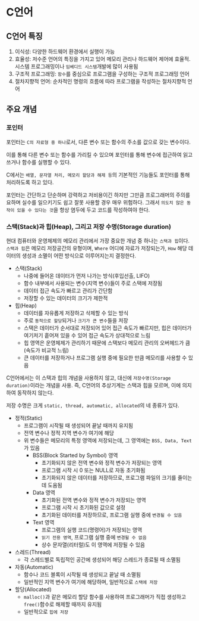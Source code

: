 # C언어
## C언어 특징
1. 이식성: 다양한 하드웨어 환경에서 실행이 가능
2. 효율성: 저수준 언어의 특징을 가지고 있어 메모리 관리나 하드웨어 제어에 효율적. 시스템 프로그래밍이나 `임베디드 시스템`개발에 많이 사용됨
3. 구조적 프로그래밍: `함수`를 중심으로 프로그램을 구성하는 구조적 프로그래밍 언어
4. 절차지향적 언어: 순차적인 명령의 흐름에 따라 프로그램을 작성하는 절차지향적 언어

## 주요 개념
### 포인터
포인터는 `C의 자료형 중 하나`로서, 다른 변수 또는 함수의 주소를 값으로 갖는 변수이다.

이를 통해 다른 변수 또는 함수를 가리킬 수 있으며 포인터를 통해 변수에 접근하여 읽고 쓰거나 함수를 실행할 수 있다.

C에서는 `배열, 문자열 처리, 메모리 할당과 해제 등`의 기본적인 기능들도 포인터를 통해 처리하도록 하고 있다.

포인터는 간단하고 단순하며 강력하고 저비용이긴 하지만 그만큼 프로그래머의 주의를 요하며 실수를 일으키기도 쉽고 잘못 사용할 경우 매우 위험하다. 그래서 `의도치 않은 동작이 있을 수 있다는 것`을 항상 염두에 두고 코드를 작성하여야 한다.

### 스택(Stack)과 힙(Heap), 그리고 저장 수명(Storage duration)
현대 컴퓨터와 운영체제의 메모리 관리에서 가장 중요한 개념 중 하나는 `스택과 힙`이다. `스택과 힙`은 메모리 저장공간의 유형이며, `Where` 어디에 자료가 저장되는가, `How` 해당 데이터의 생성과 소멸이 어떤 방식으로 이루어지는지 결정한다.

- 스택(Stack)
    - 나중에 들어온 데이터가 먼저 나가는 방식(후입선출, LIFO)
    - 함수 내부에서 사용되는 변수(지역 변수)들이 주로 스택에 저장됨
    - 데이터 접근 속도가 빠르고 관리가 간단함
    - 저장할 수 있는 데이터의 크기가 제한적
- 힙(Heap)
    - 데이터를 자유롭게 저장하고 삭제할 수 있는 방식
    - 주로 `동적으로 할당`되거나 `크기가 큰 변수`들을 저장
    - 스택은 데이터가 순서대로 저장되어 있어 접근 속도가 빠르지만, 힙은 데이터가 여기저기 흩어져 있을 수 있어 접근 속도가 상대적으로 느림
    - 힙 영역은 운영체제가 관리하기 때문에 스택보다 메모리 관리의 오버헤드가 큼(속도가 비교적 느림)
    - 큰 데이터를 저장하거나 프로그램 실행 중에 필요한 만큼 메모리를 사용할 수 있음

C언어에서는 이 스택과 힙의 개념을 사용하지 않고, 대신에 `저장수명(Storage duration)`이라는 개념을 사용. 즉, C언어의 추상기계는 스택과 힙을 모르며, 이에 의지하여 동작하지 않는다.

저장 수명은 크게 `static, thread, automatic, allocated`의 네 종류가 있다.

- 정적(Static)
    - 프로그램이 시작될 때 생성되어 끝날 때까지 유지됨
    - 전역 변수나 정적 지역 변수가 여기에 해당
    - 위 변수들은 메모리의 특정 영역에 저장되는데, 그 영역에는 `BSS, Data, Text`가 있음
        - BSS(Block Started by Symbol) 영역
            - 초기화되지 않은 전역 변수와 정적 변수가 저장되는 영역
            - 프로그램 시작 시 0 또는 NULL로 자동 초기화됨
            - 초기화되지 않은 데이터를 저장하므로, 프로그램 파일의 크기를 줄이는데 도움됨
        - Data 영역
            - 초기화된 전역 변수와 정적 변수가 저장되는 영역
            - 프로그램 시작 시 초기화된 값으로 설정
            - 초기화된 데이터를 저장하므로, 프로그램 실행 중에 `변경될 수 있음`
        - Text 영역
            - 프로그램의 실행 코드(명령어)가 저장되는 영역
            - `읽기 전용 영역`, 프로그램 실행 중에 `변경될 수 없음`
            - 상수 문자열(리터럴)도 이 영역에 저장될 수 있음
- 스레드(Thread)
    - 각 스레드별로 독립적인 공간에 생성되어 해당 스레드가 종료될 때 소멸됨
- 자동(Automatic)
    - 함수나 코드 블록이 시작될 때 생성되고 끝날 때 소멸됨
    - 일반적인 지역 변수가 여기에 해당하며, 일반적으로 `스택에 저장`
- 할당(Allocated)
    - `malloc()`과 같은 메모리 할당 함수를 사용하여 프로그래머가 직접 생성하고 `free()`함수로 해제할 때까지 유지됨
    - 일반적으로 `힙에 저장`